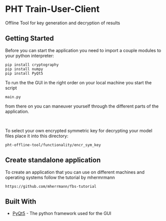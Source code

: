 # PHT Train-User-Client

Offline Tool for key generation and decryption of results

## Getting Started

Before you can start the application you need to import a couple modules to your python interpreter:

```
pip install cryptography
pip install numpy
pip install PyQt5
```

To run the the GUI in the right order on your local machine you start the script 

```
main.py
```
from there on you can maneuver yourself through the different parts of the application. 

&nbsp;

To select your own encrypted symmetric key for decrypting your model files place it into this directory:
```
pht-offline-tool/functionality/encr_sym_key
```



## Create standalone application

To create an application that you can use on different machines and operating systems follow the tutorial by mhermrmann

```
https://github.com/mherrmann/fbs-tutorial
```


## Built With

* [PyQt5](https://pypi.org/project/PyQt5/) - The python framework used for the GUI
